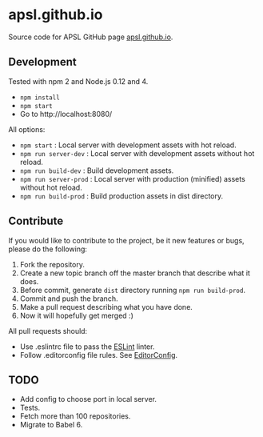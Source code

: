 # apsl.github.io

Source code for APSL GitHub page [apsl.github.io](http://apsl.github.io).

## Development

Tested with npm 2 and Node.js 0.12 and 4.

* `npm install`
* `npm start`
* Go to http://localhost:8080/


All options:

* `npm start` : Local server with development assets with hot reload.
* `npm run server-dev` : Local server with development assets without hot reload.
* `npm run build-dev` : Build development assets.
* `npm run server-prod` : Local server with production (minified) assets without hot reload.
* `npm run build-prod` : Build production assets in dist directory.


## Contribute

If you would like to contribute to the project, be it new features or
bugs, please do the following:

1. Fork the repository.
1. Create a new topic branch off the master branch that describe what it does.
1. Before commit, generate `dist` directory running `npm run build-prod`.
1. Commit and push the branch.
1. Make a pull request describing what you have done.
1. Now it will hopefully get merged :)

All pull requests should:

* Use .eslintrc file to pass the [ESLint](http://eslint.org/) linter.
* Follow .editorconfig file rules. See [EditorConfig](http://editorconfig.org).


## TODO

* Add config to choose port in local server.
* Tests.
* Fetch more than 100 repositories.
* Migrate to Babel 6.
